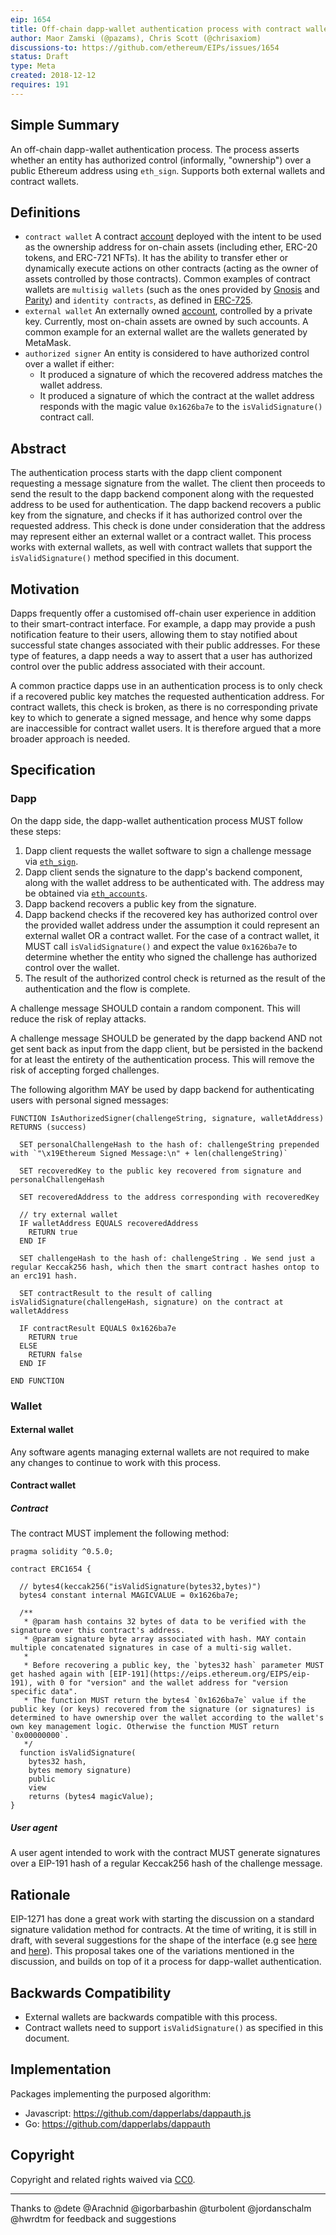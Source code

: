 ```yaml
---
eip: 1654
title: Off-chain dapp-wallet authentication process with contract wallets support
author: Maor Zamski (@pazams), Chris Scott (@chrisaxiom)
discussions-to: https://github.com/ethereum/EIPs/issues/1654
status: Draft
type: Meta
created: 2018-12-12
requires: 191
---
```


## Simple Summary
An off-chain dapp-wallet authentication process. The process asserts whether an entity has authorized control (informally, "ownership") over a public Ethereum address using `eth_sign`. Supports both external wallets and contract wallets.

## Definitions
- `contract wallet` A contract [account](https://github.com/ethereum/wiki/wiki/White-Paper#ethereum-accounts) deployed with the intent to be used as the ownership address for on-chain assets (including ether, ERC-20 tokens, and ERC-721 NFTs). It has the ability to transfer ether or dynamically execute actions on other contracts (acting as the owner of assets controlled by those contracts). Common examples of contract wallets are `multisig wallets` (such as the ones provided by [Gnosis](https://github.com/Gnosis/MultiSigWallet) and [Parity](https://github.com/ConsenSys/MultiSigWallet)) and `identity contracts`, as defined in [ERC-725](https://github.com/ethereum/EIPs/issues/725).
- `external wallet` An externally owned [account](https://github.com/ethereum/wiki/wiki/White-Paper#ethereum-accounts), controlled by a private key. Currently, most on-chain assets are owned by such accounts. A common example for an external wallet are the wallets generated by MetaMask.
- `authorized signer` An entity is considered to have authorized control over a wallet if either:
  - It produced a signature of which the recovered address matches the wallet address.
  - It produced a signature of which the contract at the wallet address responds with the magic value `0x1626ba7e` to the `isValidSignature()` contract call.

## Abstract
The authentication process starts with the dapp client component requesting a message signature from the wallet.
The client then proceeds to send the result to the dapp backend component along with the requested address to be used for authentication. The dapp backend recovers a public key from the signature, and checks if it has authorized control over the requested address. This check is done under consideration that the address may represent either an external wallet or a contract wallet. This process works with external wallets, as well with contract wallets that support the `isValidSignature()` method specified in this document.

## Motivation
Dapps frequently offer a customised off-chain user experience in addition to their smart-contract interface. For example, a dapp may provide a push notification feature to their users, allowing them to stay notified about successful state changes associated with their public addresses. For these type of features, a dapp needs a way to assert that a user has authorized control over the public address associated with their account.

A common practice dapps use in an authentication process is to only check if a recovered public key matches the requested authentication address. For contract wallets, this check is broken, as there is no corresponding private key to which to generate a signed message, and hence why some dapps are inaccessible for contract wallet users.  It is therefore argued that a more broader approach is needed.

## Specification

### Dapp

On the dapp side, the dapp-wallet authentication process MUST follow these steps:
1. Dapp client requests the wallet software to sign a challenge message via [`eth_sign`](https://github.com/ethereum/wiki/wiki/JSON-RPC#eth_sign).
2. Dapp client sends the signature to the dapp's backend component, along with the wallet address to be authenticated with. The address may be obtained via [`eth_accounts`](https://github.com/ethereum/wiki/wiki/JSON-RPC#eth_accounts).
3. Dapp backend recovers a public key from the signature.
4. Dapp backend checks if the recovered key has authorized control over the provided wallet address under the assumption it could represent an external wallet OR a contract wallet. For the case of a contract wallet, it MUST call `isValidSignature()` and expect the value `0x1626ba7e` to determine whether the entity who signed the challenge has authorized control over the wallet.
5. The result of the authorized control check is returned as the result of the authentication and the flow is complete.

A challenge message SHOULD contain a random component. This will reduce the risk of replay attacks.

A challenge message SHOULD be generated by the dapp backend AND not get sent back as input from the dapp client, but be persisted in the backend for at least the entirety of the authentication process. This will remove the risk of accepting forged challenges.

The following algorithm MAY be used by dapp backend for authenticating users with personal signed messages:

```
FUNCTION IsAuthorizedSigner(challengeString, signature, walletAddress) RETURNS (success)

  SET personalChallengeHash to the hash of: challengeString prepended with `"\x19Ethereum Signed Message:\n" + len(challengeString)`

  SET recoveredKey to the public key recovered from signature and personalChallengeHash

  SET recoveredAddress to the address corresponding with recoveredKey

  // try external wallet
  IF walletAddress EQUALS recoveredAddress
    RETURN true
  END IF

  SET challengeHash to the hash of: challengeString . We send just a regular Keccak256 hash, which then the smart contract hashes ontop to an erc191 hash.

  SET contractResult to the result of calling isValidSignature(challengeHash, signature) on the contract at walletAddress 

  IF contractResult EQUALS 0x1626ba7e
    RETURN true
  ELSE
    RETURN false
  END IF

END FUNCTION
```

### Wallet

#### External wallet
Any software agents managing external wallets are not required to make any changes to continue to work with this process.

#### Contract wallet

##### Contract

The contract MUST implement the following method:

```Solidity
pragma solidity ^0.5.0;

contract ERC1654 {

  // bytes4(keccak256("isValidSignature(bytes32,bytes)")
  bytes4 constant internal MAGICVALUE = 0x1626ba7e;

  /**
   * @param hash contains 32 bytes of data to be verified with the signature over this contract's address.
   * @param signature byte array associated with hash. MAY contain multiple concatenated signatures in case of a multi-sig wallet.
   *
   * Before recovering a public key, the `bytes32 hash` parameter MUST get hashed again with [EIP-191](https://eips.ethereum.org/EIPS/eip-191), with 0 for "version" and the wallet address for "version specific data".
   * The function MUST return the bytes4 `0x1626ba7e` value if the public key (or keys) recovered from the signature (or signatures) is determined to have ownership over the wallet according to the wallet's own key management logic. Otherwise the function MUST return `0x00000000`.
   */ 
  function isValidSignature(
    bytes32 hash, 
    bytes memory signature)
    public
    view 
    returns (bytes4 magicValue);
}
```

##### User agent

A user agent intended to work with the contract MUST generate signatures over a EIP-191 hash of a regular Keccak256 hash of the challenge message.

## Rationale
EIP-1271 has done a great work with starting the discussion on a standard signature validation method for contracts. At the time of writing, it is still in draft, with several suggestions for the shape of the interface (e.g see [here](https://github.com/ethereum/EIPs/issues/1271#issuecomment-455356404) and [here](https://github.com/ethereum/EIPs/issues/1271#issuecomment-488648761)). This proposal takes one of the variations mentioned in the discussion, and builds on top of it a process for dapp-wallet authentication. 

## Backwards Compatibility
- External wallets are backwards compatible with this process.
- Contract wallets need to support `isValidSignature()` as specified in this document.

## Implementation
Packages implementing the purposed algorithm: 
- Javascript: https://github.com/dapperlabs/dappauth.js
- Go: https://github.com/dapperlabs/dappauth


## Copyright
Copyright and related rights waived via [CC0](https://creativecommons.org/publicdomain/zero/1.0/).

---
Thanks to @dete @Arachnid @igorbarbashin @turbolent @jordanschalm @hwrdtm for feedback and suggestions
